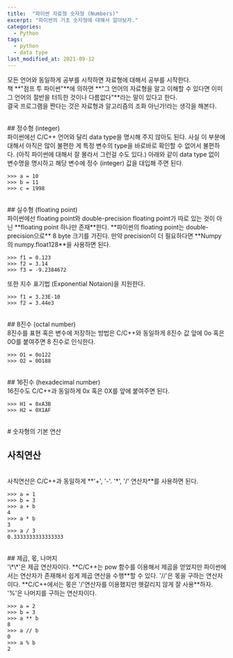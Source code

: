 ```yaml
---
title:  "파이썬 자료형 숫자형 (Numbers)"
excerpt: "파이썬의 기초 숫자형에 대해서 알아보자."
categories:
  - Python
tags:
  - python
  - data type
last_modified_at: 2021-09-12
---
```


모든 언어와 동일하게 공부를 시작하면 자료형에 대해서 공부를 시작한다.  
책 **"점프 투 파이썬"**에 의하면 **"그 언어의 자료형을 알고 이해할 수 있다면 이미 그 언어의 절반을 터득한 것이나 다름없다"**라는 말이 있다고 한다.  
결국 프로그램을 짠다는 것은 자료형과 알고리즘의 조화 아닌가!라는 생각을 해본다.

<br/>
## 정수형 (integer)  

<br/>
파이썬에선 C/C++ 언어와 달리 data type을 명시해 주지 않아도 된다.  
사실 이 부분에 대해서 아직은 많이 불편한 게 특정 변수의 type을 바로바로 확인할 수 없어서 불편하다. (아직 파이썬에 대해서 잘 몰라서 그런걸 수도 있다.)  
아래와 같이 data type 없이 변수명을 명시하고 해당 변수에 정수 (integer) 값을 대입해 주면 된다.

```
>>> a = 10
>>> b = 11
>>> c = 1998
```

<br/>
## 실수형 (floating point)  

<br/>
파이썬에선 floating point와 double-precision floating point가 따로 있는 것이 아닌 **floating point 하나만 존재**한다.  
**파이썬의 floating point는 double-precision으로** 8 byte 크기를 가진다.   
만약 precision이 더 필요하다면 **Numpy의 numpy.float128**을 사용하면 된다.

```
>>> f1 = 0.123
>>> f2 = 3.14
>>> f3 = -9.2384672
```

또한 지수 표기법 (Exponential Notaion)을 지원한다. 

```
>>> f1 = 3.23E-10
>>> f2 = 3.44e3
```

<br/>
## 8진수 (octal number)  

<br/>
8진수를 표현 혹은 변수에 저장하는 방법은 C/C++와 동일하게 8진수 값 앞에 0o 혹은 0O를 붙여주면 8 진수로 인식한다. 

```
>>> O1 = 0o122
>>> O2 = 0O188
```

<br/>
## 16진수 (hexadecimal number)  

<br/>
16진수도 C/C++과 동일하게 0x 혹은 0X를 앞에 붙여주면 된다. 

```
>>> H1 = 0xA3B
>>> H2 = 0X1AF
```

<br/>
# 숫자형의 기본 연산

<br/>

## 사칙연산

<br/>
사칙연산은 C/C++과 동일하게 **'+', '-'. '*', '/' 연산자**를 사용하면 된다. 

```
>>> a = 1
>>> b = 3
>>> a + b
4
>>> a * b
3
>>> a / 3
0.3333333333333333
```

<br/>
## 제곱, 몫, 나머지

<br/>
'\*\*'은 제곱 연산자이다. **C/C++는 pow 함수를 이용해서 제곱을 얻었지만 파이썬에서는 연산자가 존재해서 쉽게 제곱 연산을 수행**할 수 있다.  
'//'은 몫을 구하는 연산자이다. **C/C++에서는 몫은 '/'연산자를 이용했지만 헷갈리지 않게 잘 사용**하자.  
'%'은 나머지를 구하는 연산자이다. 

```
>>> a = 2
>>> b = 3
>>> a ** b
8
>>> a // b
0
>>> a % b
2
```

